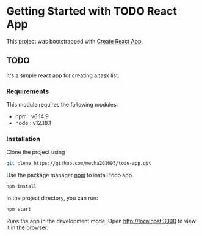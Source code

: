 # Getting Started with TODO React App

This project was bootstrapped with [Create React App](https://github.com/facebook/create-react-app).

## TODO

It's a simple react app for creating a task list.

### Requirements

This module requires the following modules:

 * npm : v6.14.9 
 * node : v12.18.1

### Installation
Clone the project using 
```bash
git clone https://github.com/megha201095/todo-app.git
```

Use the package manager [npm](https://docs.npmjs.com/cli/v6/commands/npm-install) to install todo app.

```bash
npm install
```
In the project directory, you can run:
```bash
npm start
```

Runs the app in the development mode.
Open [http://localhost:3000](http://localhost:3000) to view it in the browser.
